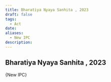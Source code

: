 ```yaml
---
title: Bharatiya Nyaya Sanhita , 2023
draft: false
tags:
  - Act
date: 
aliases:
  - New IPC
description:
---
```

## Bharatiya Nyaya Sanhita , 2023 
{New IPC}
